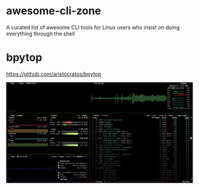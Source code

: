 # awesome-cli-zone
A curated list of awesome CLI tools for Linux users who insist on doing everything through the shell

# bpytop
https://github.com/aristocratos/bpytop

![screenshot](https://raw.githubusercontent.com/r3go/awesome-cli-zone/main/assets/images/bpytop.png)
